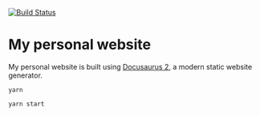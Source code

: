 [![Build Status](https://travis-ci.com/mohamedsgap/personal-website.svg?token=undefined&branch=main)](https://travis-ci.com/mohamedsgap/personal-website)

# My personal website

My personal website is built using [Docusaurus 2](https://v2.docusaurus.io/), a modern static website generator.

```
yarn

yarn start
```
